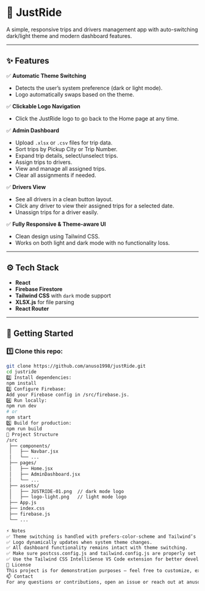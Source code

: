 # 🚗 JustRide

A simple, responsive trips and drivers management app with auto-switching dark/light theme and modern dashboard features.

---

## ✨ Features

✅ **Automatic Theme Switching**  
- Detects the user’s system preference (dark or light mode).  
- Logo automatically swaps based on the theme.

✅ **Clickable Logo Navigation**  
- Click the JustRide logo to go back to the Home page at any time.

✅ **Admin Dashboard**  
- Upload `.xlsx` or `.csv` files for trip data.
- Sort trips by Pickup City or Trip Number.
- Expand trip details, select/unselect trips.
- Assign trips to drivers.
- View and manage all assigned trips.
- Clear all assignments if needed.

✅ **Drivers View**  
- See all drivers in a clean button layout.
- Click any driver to view their assigned trips for a selected date.
- Unassign trips for a driver easily.

✅ **Fully Responsive & Theme-aware UI**  
- Clean design using Tailwind CSS.
- Works on both light and dark mode with no functionality loss.

---

## ⚙️ Tech Stack

- **React**
- **Firebase Firestore**
- **Tailwind CSS** with `dark` mode support
- **XLSX.js** for file parsing
- **React Router**

---

## 🚀 Getting Started

### 1️⃣ Clone this repo:
```bash
git clone https://github.com/anuso1998/justRide.git
cd justride
2️⃣ Install dependencies:
npm install
3️⃣ Configure Firebase:
Add your Firebase config in /src/firebase.js.
4️⃣ Run locally:
npm run dev
# or
npm start
5️⃣ Build for production:
npm run build
📝 Project Structure
/src
 ├── components/
 │   ├── Navbar.jsx
 │   └── ...
 ├── pages/
 │   ├── Home.jsx
 │   ├── AdminDashboard.jsx
 │   └── ...
 ├── assets/
 │   ├── JUSTRIDE-01.png  // dark mode logo
 │   ├── logo-light.png   // light mode logo
 ├── App.js
 ├── index.css
 ├── firebase.js
 └── ...

⚡ Notes
✅ Theme switching is handled with prefers-color-scheme and Tailwind’s dark: classes.
✅ Logo dynamically updates when system theme changes.
✅ All dashboard functionality remains intact with theme switching.
✅ Make sure postcss.config.js and tailwind.config.js are properly set up for Tailwind CSS.
✅ Use the Tailwind CSS IntelliSense VS Code extension for better development experience.
📌 License
This project is for demonstration purposes — feel free to customize, extend, or adapt for your business needs!
📫 Contact
For any questions or contributions, open an issue or reach out at anuso1998@@gmail.com.
